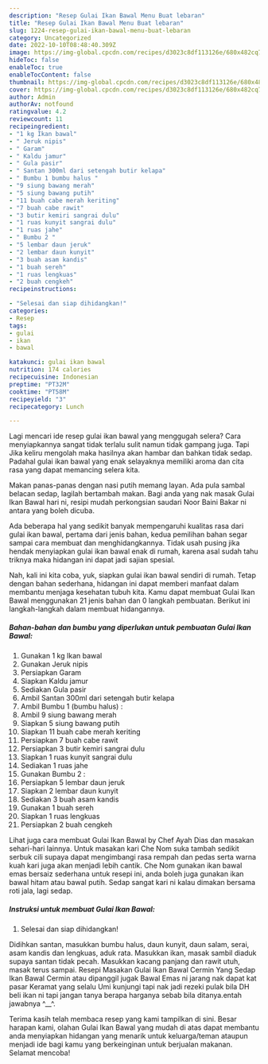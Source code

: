 ```yaml
---
description: "Resep Gulai Ikan Bawal Menu Buat lebaran"
title: "Resep Gulai Ikan Bawal Menu Buat lebaran"
slug: 1224-resep-gulai-ikan-bawal-menu-buat-lebaran
category: Uncategorized
date: 2022-10-10T08:48:40.309Z
image: https://img-global.cpcdn.com/recipes/d3023c8df113126e/680x482cq70/gulai-ikan-bawal-foto-resep-utama.jpg
hideToc: false
enableToc: true
enableTocContent: false
thumbnail: https://img-global.cpcdn.com/recipes/d3023c8df113126e/680x482cq70/gulai-ikan-bawal-foto-resep-utama.jpg
cover: https://img-global.cpcdn.com/recipes/d3023c8df113126e/680x482cq70/gulai-ikan-bawal-foto-resep-utama.jpg
author: Admin
authorAv: notfound
ratingvalue: 4.2
reviewcount: 11
recipeingredient:
- "1 kg Ikan bawal"
- " Jeruk nipis"
- " Garam"
- " Kaldu jamur"
- " Gula pasir"
- " Santan 300ml dari setengah butir kelapa"
- " Bumbu 1 bumbu halus "
- "9 siung bawang merah"
- "5 siung bawang putih"
- "11 buah cabe merah keriting"
- "7 buah cabe rawit"
- "3 butir kemiri sangrai dulu"
- "1 ruas kunyit sangrai dulu"
- "1 ruas jahe"
- " Bumbu 2 "
- "5 lembar daun jeruk"
- "2 lembar daun kunyit"
- "3 buah asam kandis"
- "1 buah sereh"
- "1 ruas lengkuas"
- "2 buah cengkeh"
recipeinstructions:

- "Selesai dan siap dihidangkan!"
categories:
- Resep
tags:
- gulai
- ikan
- bawal

katakunci: gulai ikan bawal 
nutrition: 174 calories
recipecuisine: Indonesian
preptime: "PT32M"
cooktime: "PT58M"
recipeyield: "3"
recipecategory: Lunch

---
```



Lagi mencari ide resep gulai ikan bawal yang menggugah selera? Cara menyiapkannya sangat tidak terlalu sulit namun tidak gampang juga. Tapi Jika keliru mengolah maka hasilnya akan hambar dan bahkan tidak sedap. Padahal gulai ikan bawal yang enak selayaknya memiliki aroma dan cita rasa yang dapat memancing selera kita.


Makan panas-panas dengan nasi putih memang layan. Ada pula sambal belacan sedap, lagilah bertambah makan. Bagi anda yang nak masak Gulai Ikan Bawal hari ni, resipi mudah perkongsian saudari Noor Baini Bakar ni antara yang boleh dicuba.

Ada beberapa hal yang sedikit banyak mempengaruhi kualitas rasa dari gulai ikan bawal, pertama dari jenis bahan, kedua pemilihan bahan segar sampai cara membuat dan menghidangkannya. Tidak usah pusing jika hendak menyiapkan gulai ikan bawal enak di rumah, karena asal sudah tahu triknya maka hidangan ini dapat jadi sajian spesial.


Nah, kali ini kita coba, yuk, siapkan gulai ikan bawal sendiri di rumah. Tetap dengan bahan sederhana, hidangan ini dapat memberi manfaat dalam membantu menjaga kesehatan tubuh kita. Kamu dapat membuat Gulai Ikan Bawal menggunakan 21 jenis bahan dan 0 langkah pembuatan. Berikut ini langkah-langkah dalam membuat hidangannya.

<!--inarticleads1-->

##### Bahan-bahan dan bumbu yang diperlukan untuk pembuatan Gulai Ikan Bawal:

1. Gunakan 1 kg Ikan bawal
1. Gunakan  Jeruk nipis
1. Persiapkan  Garam
1. Siapkan  Kaldu jamur
1. Sediakan  Gula pasir
1. Ambil  Santan 300ml dari setengah butir kelapa
1. Ambil  Bumbu 1 (bumbu halus) :
1. Ambil 9 siung bawang merah
1. Siapkan 5 siung bawang putih
1. Siapkan 11 buah cabe merah keriting
1. Persiapkan 7 buah cabe rawit
1. Persiapkan 3 butir kemiri sangrai dulu
1. Siapkan 1 ruas kunyit sangrai dulu
1. Sediakan 1 ruas jahe
1. Gunakan  Bumbu 2 :
1. Persiapkan 5 lembar daun jeruk
1. Siapkan 2 lembar daun kunyit
1. Sediakan 3 buah asam kandis
1. Gunakan 1 buah sereh
1. Siapkan 1 ruas lengkuas
1. Persiapkan 2 buah cengkeh


Lihat juga cara membuat Gulai Ikan Bawal by Chef Ayah Dias dan masakan sehari-hari lainnya. Untuk masakan kari Che Nom suka tambah sedikit serbuk cili supaya dapat mengimbangi rasa rempah dan pedas serta warna kuah kari juga akan menjadi lebih cantik. Che Nom gunakan ikan bawal emas bersaiz sederhana untuk resepi ini, anda boleh juga gunakan ikan bawal hitam atau bawal putih. Sedap sangat kari ni kalau dimakan bersama roti jala, lagi sedap. 

<!--inarticleads2-->

##### Instruksi untuk membuat Gulai Ikan Bawal:


1. Selesai dan siap dihidangkan!

Didihkan santan, masukkan bumbu halus, daun kunyit, daun salam, serai, asam kandis dan lengkuas, aduk rata. Masukkan ikan, masak sambil diaduk supaya santan tidak pecah. Masukkan kacang panjang dan rawit utuh, masak terus sampai. Resepi Masakan Gulai Ikan Bawal Cermin Yang Sedap Ikan Bawal Cermin atau dipanggil jugak Bawal Emas ni jarang nak dapat kat pasar Keramat yang selalu Umi kunjungi tapi nak jadi rezeki pulak bila DH beli ikan ni tapi jangan tanya berapa harganya sebab bila ditanya.entah jawabnya ^__^. 

Terima kasih telah membaca resep yang kami tampilkan di sini. Besar harapan kami, olahan Gulai Ikan Bawal yang mudah di atas dapat membantu anda menyiapkan hidangan yang menarik untuk keluarga/teman ataupun menjadi ide bagi kamu yang berkeinginan untuk berjualan makanan. Selamat mencoba!
